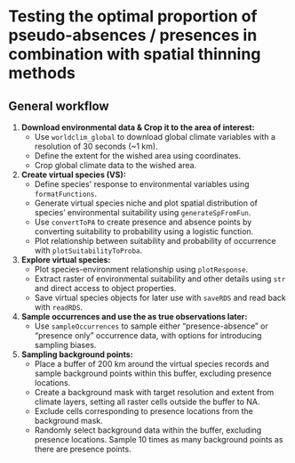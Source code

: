 # Testing the optimal proportion of pseudo-absences / presences in combination with spatial thinning methods

## General workflow

1. **Download environmental data & Crop it to the area of interest:**
    - Use `worldclim_global` to download global climate variables with a resolution of 30 seconds (~1 km).
    - Define the extent for the wished area using coordinates.
    - Crop global climate data to the wished area.
2. **Create virtual species (VS):**
    - Define species' response to environmental variables using `formatFunctions`.
    - Generate virtual species niche and plot spatial distribution of species’ environmental suitability using `generateSpFromFun`.
    - Use `convertToPA` to create presence and absence points by converting suitability to probability using a logistic function.
    - Plot relationship between suitability and probability of occurrence with `plotSuitabilityToProba`.
3. **Explore virtual species:**
    - Plot species-environment relationship using `plotResponse`.
    - Extract raster of environmental suitability and other details using `str` and direct access to object properties.
    - Save virtual species objects for later use with `saveRDS` and read back with `readRDS`.
4. **Sample occurrences and use the as true observations later:**
    - Use `sampleOccurrences` to sample either “presence-absence” or “presence only” occurrence data, with options for introducing sampling biases.
5. **Sampling background points:**
    - Place a buffer of 200 km around the virtual species records and sample background points within this buffer, excluding presence locations.
    - Create a background mask with target resolution and extent from climate layers, setting all raster cells outside the buffer to NA.
    - Exclude cells corresponding to presence locations from the background mask.
    - Randomly select background data within the buffer, excluding presence locations. Sample 10 times as many background points as there are presence points.
